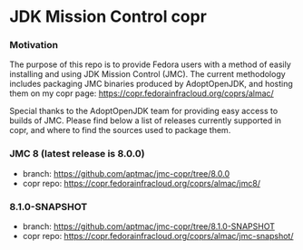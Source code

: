 # JDK Mission Control copr

### Motivation
The purpose of this repo is to provide Fedora users with a method of easily installing and using JDK Mission Control (JMC). The current methodology includes packaging JMC binaries produced by AdoptOpenJDK, and hosting them on my copr page: https://copr.fedorainfracloud.org/coprs/almac/

Special thanks to the AdoptOpenJDK team for providing easy access to builds of JMC. Please find below a list of releases currently supported in copr, and where to find the sources used to package them.

### JMC 8 (latest release is 8.0.0)
- branch: https://github.com/aptmac/jmc-copr/tree/8.0.0<br> 
- copr repo: https://copr.fedorainfracloud.org/coprs/almac/jmc8/

### 8.1.0-SNAPSHOT
- branch: https://github.com/aptmac/jmc-copr/tree/8.1.0-SNAPSHOT<br>
- copr repo: https://copr.fedorainfracloud.org/coprs/almac/jmc-snapshot/